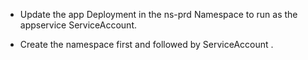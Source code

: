 * Update the app Deployment in the ns-prd Namespace to run as the appservice ServiceAccount. 

* Create the namespace first and followed by ServiceAccount .
